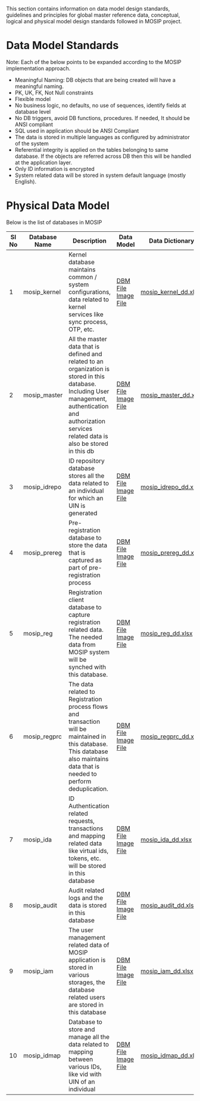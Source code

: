 This section contains information on data model design standards, guidelines and principles for global master reference data, conceptual, logical and physical model design standards followed in MOSIP project.

# Data Model Standards

Note: Each of the below points to be expanded according to the MOSIP implementation approach.
* Meaningful Naming: DB objects that are being created will have a meaningful naming.
* PK, UK, FK, Not Null constraints
* Flexible model
* No business logic, no defaults, no use of sequences, identify fields at database level
* No DB triggers, avoid DB functions, procedures. If needed, It should be ANSI compliant
* SQL used in application should be ANSI Compliant 
* The data is stored in multiple languages as configured by administrator of the system
* Referential integrity is applied on the tables belonging to same database. If the objects are referred across DB then this will be handled at the application layer.
* Only ID information is encrypted
* System related data will be stored in system default language (mostly English).

# Physical Data Model

Below is the list of databases in MOSIP

|Sl No|Database Name|Description|Data Model|Data Dictionary|
|---------|---------|------------|----------|-----------|
|1|mosip_kernel|Kernel database maintains common / system configurations, data related to kernel services like sync process, OTP, etc.|<div>[DBM File](https://github.com/mosip/mosip/blob/master/scripts/database/data_model/mosip_kernel.dbm)</div> <div>[Image File ](https://github.com/mosip/mosip/blob/master/scripts/database/data_model/mosip_kernel.png)</div>|<div>[mosip_kernel_dd.xlsx ](https://github.com/mosip/mosip/blob/master/scripts/database/data_model/mosip_kernel_dd.xlsx)</div>|
|2|mosip_master|All the master data that is defined and related to an organization is stored in this database. Including User management, authentication and authorization services related data is also be stored in this db|<div>[DBM File](https://github.com/mosip/mosip/blob/master/scripts/database/data_model/mosip_master.dbm)</div> <div>[Image File ](https://github.com/mosip/mosip/blob/master/scripts/database/data_model/mosip_master.png)</div>|<div>[mosip_master_dd.xlsx ](https://github.com/mosip/mosip/blob/master/scripts/database/data_model/mosip_master_dd.xlsx)</div>|
|3|mosip_idrepo|ID repository database stores all the data related to an individual for which an UIN is generated|<div>[DBM File](https://github.com/mosip/mosip/blob/master/scripts/database/data_model/mosip_idrepo.dbm)</div> <div>[Image File ](https://github.com/mosip/mosip/blob/master/scripts/database/data_model/mosip_idrepo.png)</div>|<div>[mosip_idrepo_dd.xlsx](https://github.com/mosip/mosip/blob/master/scripts/database/data_model/mosip_idrepo_dd.xlsx)</div>|
|4|mosip_prereg|Pre-registration database to store the data that is captured as part of pre-registration process|<div>[DBM File](https://github.com/mosip/mosip/blob/master/scripts/database/data_model/mosip_prereg.dbm)</div> <div>[Image File ](https://github.com/mosip/mosip/blob/master/scripts/database/data_model/mosip_prereg.png)</div>|<div>[mosip_prereg_dd.xlsx](https://github.com/mosip/mosip/blob/master/scripts/database/data_model/mosip_prereg_dd.xlsx)</div>|
|5|mosip_reg|Registration client database to capture registration related data. The needed data from MOSIP system will be synched with this database.|<div>[DBM File](https://github.com/mosip/mosip/blob/master/scripts/database/data_model/mosip_reg.dbm)</div> <div>[Image File ](https://github.com/mosip/mosip/blob/master/scripts/database/data_model/mosip_reg.png)</div>|<div>[mosip_reg_dd.xlsx](https://github.com/mosip/mosip/blob/master/scripts/database/data_model/mosip_reg_dd.xlsx)</div>|
|6|mosip_regprc|The data related to Registration process flows and transaction will be maintained in this database. This database also maintains data that is needed to perform deduplication.|<div>[DBM File](https://github.com/mosip/mosip/blob/master/scripts/database/data_model/mosip_regprc.dbm)</div> <div>[Image File ](https://github.com/mosip/mosip/blob/master/scripts/database/data_model/mosip_regprc.png)</div>|<div>[mosip_regprc_dd.xlsx](https://github.com/mosip/mosip/blob/master/scripts/database/data_model/mosip_regprc_dd.xlsx)</div>|
|7|mosip_ida|ID Authentication related requests, transactions and mapping related data like virtual ids, tokens, etc. will be stored in this database|<div>[DBM File](https://github.com/mosip/mosip/blob/master/scripts/database/data_model/mosip_ida.dbm)</div> <div>[Image File ](https://github.com/mosip/mosip/blob/master/scripts/database/data_model/mosip_ida.png)</div>|<div>[mosip_ida_dd.xlsx](https://github.com/mosip/mosip/blob/master/scripts/database/data_model/mosip_ida_dd.xlsx)</div>|
|8|mosip_audit|Audit related logs and the data is stored in this database|<div>[DBM File](https://github.com/mosip/mosip/blob/master/scripts/database/data_model/mosip_audit.dbm)</div> <div>[Image File ](https://github.com/mosip/mosip/blob/master/scripts/database/data_model/mosip_audit.png)</div>|<div>[mosip_audit_dd.xlsx](https://github.com/mosip/mosip/blob/master/scripts/database/data_model/mosip_audit_dd.xlsx)</div>|
|9|mosip_iam|The user management related data of MOSIP application is stored in various storages, the database related users are stored in this database|<div>[DBM File](https://github.com/mosip/mosip/blob/master/scripts/database/data_model/mosip_iam.dbm)</div> <div>[Image File ](https://github.com/mosip/mosip/blob/master/scripts/database/data_model/mosip_iam.png)</div>|<div>[mosip_iam_dd.xlsx](https://github.com/mosip/mosip/blob/master/scripts/database/data_model/mosip_iam_dd.xlsx)</div>|
|10|mosip_idmap|Database to store and manage all the data related to mapping between various IDs, like vid with UIN of an individual|<div>[DBM File](https://github.com/mosip/mosip/blob/master/scripts/database/data_model/mosip_idmap.dbm)</div> <div>[Image File ](https://github.com/mosip/mosip/blob/master/scripts/database/data_model/mosip_idmap.png)</div>|<div>[mosip_idmap_dd.xlsx](https://github.com/mosip/mosip/blob/master/scripts/database/data_model/mosip_idmap_dd.xlsx)</div>|




